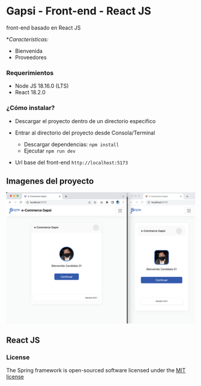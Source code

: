 # Gapsi - Front-end - React JS
front-end basado en React JS

**Características:*
* Bienvenida
* Proveedores

### Requerimientos
* Node JS 18.16.0 (LTS)
* React 18.2.0

### ¿Cómo instalar?

* Descargar el proyecto dentro de un directorio especifico
* Entrar al directorio del proyecto desde Consola/Terminal

    - Descargar dependencias: `npm install`
    - Ejecutar `npm run dev`

* Url base del front-end `http://localhost:5173`

## Imagenes del proyecto
![API](https://github.com/adrianortiz/e-commerce-gapsi-frontend/blob/main/public/img-01-frontend.png)

## React JS

### License

The Spring framework is open-sourced software licensed under the [MIT license](http://opensource.org/licenses/MIT)